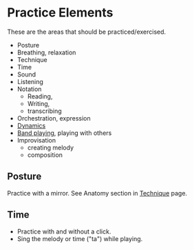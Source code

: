 # Practice Elements

These are the areas that should be practiced/exercised.

- Posture
- Breathing, relaxation
- Technique
- Time
- Sound
- Listening
- Notation
    - Reading,
    - Writing,
    - transcribing
- Orchestration, expression
- [Dynamics](dynamics)
- [Band playing](/band/band), playing with others
- Improvisation
    - creating melody
    - composition

## Posture

Practice with a mirror. See Anatomy section in [Technique](technique) page.

## Time

- Practice with and without a click.
- Sing the melody or time ("ta") while playing.
